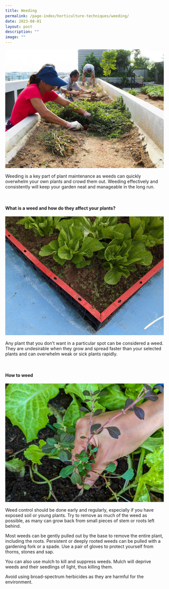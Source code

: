 ```yaml
---
title: Weeding
permalink: /page-index/horticulture-techniques/weeding/
date: 2023-08-01
layout: post
description: ""
image: ""
---
```

<section>
	<img title="Gardeners clearing weeds to prepare the ground for planting. Photo by Jacqueline Chua." src="/images/Gardeners/Weeding_JacChua.jpg">
<p>Weeding is a key part of plant maintenance as weeds can quickly overwhelm your own plants and crowd them out. Weeding effectively and consistently will keep your garden neat and manageable in the long run.  </p>
</section>
<br>
<section>
<h4>What is a weed and how do they affect your plants?</h4>
	<img title="Chinese mustard with some small weeds growing in the same planter bed. Photo by Jacqueline Chua." src="/images/Hardscapes/PegTray%20(2).jpg">
<p>Any plant that you don’t want in a particular spot can be considered a weed.  They are undesirable when they grow and spread faster than your selected plants and can overwhelm weak or sick plants rapidly.  </p>
</section>
<br>
<section>
<h4>How to weed</h4>
	<img title="A gardener removing a weed from a bed of lettuce. Photo by Jacqueline Chua." src="/images/Horti%20techniques/weeding_jacquelinechua.jpg">
<p>Weed control should be done early and regularly, especially if you have exposed soil or young plants. Try to remove as much of the weed as possible, as many can grow back from small pieces of stem or roots left behind.</p>
	<p>Most weeds can be gently pulled out by the base to remove the entire plant, including the roots. Persistent or deeply rooted weeds can be pulled with a gardening fork or a spade. Use a pair of gloves to protect yourself from thorns, stones and sap. </p>
<p>You can also use mulch to kill and suppress weeds. Mulch will deprive weeds and their seedlings of light, thus killing them. </p>
<p>Avoid using broad-spectrum herbicides as they are harmful for the environment. </p>
</section>